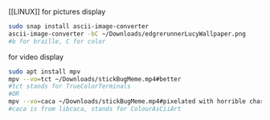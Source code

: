 [[LINUX]]
for pictures display
```bash
sudo snap install ascii-image-converter
ascii-image-converter -bC ~/Downloads/edgrerunnerLucyWallpaper.png
#b for braille, C for color
```
for video display
```bash
sudo apt install mpv
mpv --vo=tct ~/Downloads/stickBugMeme.mp4#better
#tct stands for TrueColorTerminals
#OR
mpv --vo=caca ~/Downloads/stickBugMeme.mp4#pixelated with horrible characters
#caca is from libcaca, stands for ColourAsCiiArt
```